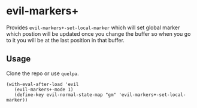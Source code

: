 # evil-markers+

Provides `evil-markers+-set-local-marker` which will set global marker which
postion will be updated once you change the buffer so when you go to it you
will be at the last position in that buffer.

## Usage

Clone the repo or use `quelpa`.


``` emacs-lisp
(with-eval-after-load 'evil
   (evil-markers+-mode 1)
   (define-key evil-normal-state-map "gm" 'evil-markers+-set-local-marker))
```
